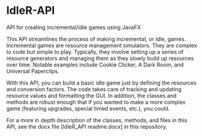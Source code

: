 # IdleR-API
API for creating incremental/idle games using JavaFX

This API streamlines the process of making incremental, or idle, games.
Incremental games are resource management simulators.
They are complex to code but simple to play.
Typically, they involve setting up a series of resource generators and managing them as they slowly build up resources over time.
Notable examples include Cookie Clicker, A Dark Room, and Universal Paperclips.

With this API, you can build a basic idle game just by defining the resources and conversion factors.
The code takes care of tracking and updating resource values and formatting the GUI.
In addition, the classes and methods are robust enough that if you wanted to make a more complex game (featuring upgrades, special timed events, etc.), you could.

For a more in depth description of the classes, methods, and files in this API, see the docx file [IdleR_API readme.docx] in this repository.
